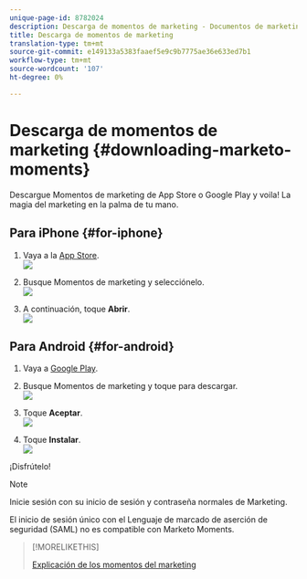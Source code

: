 ```yaml
---
unique-page-id: 8782024
description: Descarga de momentos de marketing - Documentos de marketing - Documentación del producto
title: Descarga de momentos de marketing
translation-type: tm+mt
source-git-commit: e149133a5383faaef5e9c9b7775ae36e633ed7b1
workflow-type: tm+mt
source-wordcount: '107'
ht-degree: 0%

---
```



# Descarga de momentos de marketing {#downloading-marketo-moments}

Descargue Momentos de marketing de App Store o Google Play y voila! La magia del marketing en la palma de tu mano.

## Para iPhone {#for-iphone}

1. Vaya a la [App Store](https://itunes.apple.com/us/genre/ios/id36?mt=8).\
   ![](assets/image2015-7-15-14-3a52-3a13.png)

1. Busque Momentos de marketing y selecciónelo.\
   ![](assets/image2015-7-7-17-3a19-3a7.png)

1. A continuación, toque **Abrir**.\
   ![](assets/image2015-7-7-17-3a20-3a51.png)

## Para Android {#for-android}

1. Vaya a [Google Play](https://play.google.com/store?hl=en).
1. Busque Momentos de marketing y toque para descargar.\
   ![](assets/image2015-7-14-9-3a6-3a34.png)

1. Toque **Aceptar**.\
   ![](assets/image2015-7-7-16-3a41-3a47.png)

1. Toque **Instalar**.\
   ![](assets/image2015-7-7-16-3a43-3a21.png)

¡Disfrútelo!

>[!NOTE]
>
>Inicie sesión con su inicio de sesión y contraseña normales de Marketing.
>
>El inicio de sesión único con el Lenguaje de marcado de aserción de seguridad (SAML) no es compatible con Marketo Moments.

>[!MORELIKETHIS]
>
>[Explicación de los momentos del marketing](../../../../../product-docs/core-marketo-concepts/mobile-apps/marketo-moments/understanding-moments/understanding-marketo-moments.md)

